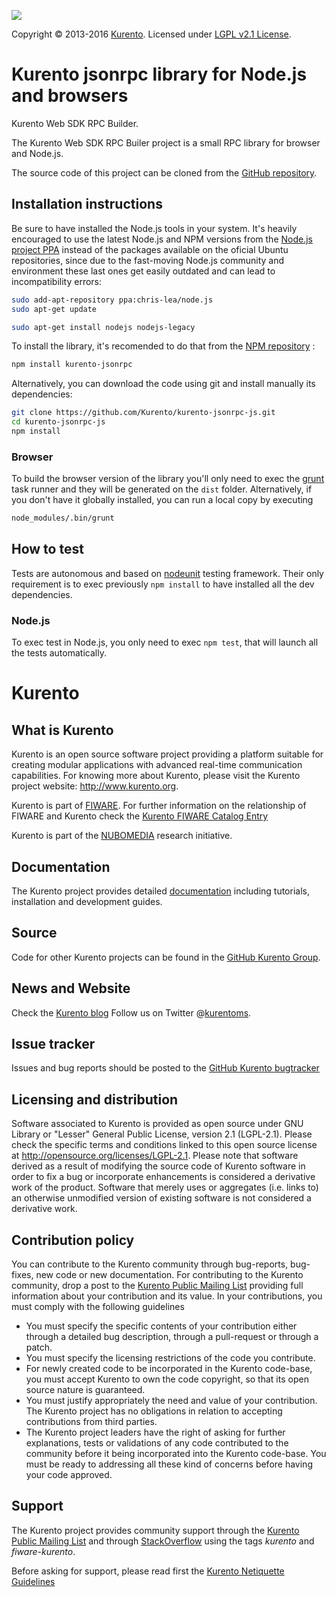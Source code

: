 [![][KurentoImage]][Kurento]

Copyright © 2013-2016 [Kurento]. Licensed under [LGPL v2.1 License].

Kurento jsonrpc library for Node.js and browsers
================================================

Kurento Web SDK RPC Builder.

The Kurento Web SDK RPC Builer project is a small RPC library for browser and Node.js.

The source code of this project can be cloned from the [GitHub repository].

Installation instructions
-------------------------

Be sure to have installed the Node.js tools in your system. It's heavily
encouraged to use the latest Node.js and NPM versions from the
[Node.js project PPA] instead of the packages available on the oficial Ubuntu
repositories, since due to the fast-moving Node.js community and environment
these last ones get easily outdated and can lead to incompatibility errors:

```bash
sudo add-apt-repository ppa:chris-lea/node.js
sudo apt-get update

sudo apt-get install nodejs nodejs-legacy
```

To install the library, it's recomended to do that from the [NPM repository] :

```bash
npm install kurento-jsonrpc
```

Alternatively, you can download the code using git and install manually its
dependencies:

```bash
git clone https://github.com/Kurento/kurento-jsonrpc-js.git
cd kurento-jsonrpc-js
npm install
```

### Browser

To build the browser version of the library you'll only need to exec the [grunt]
task runner and they will be generated on the ```dist``` folder. Alternatively,
if you don't have it globally installed, you can run a local copy by executing

```bash
node_modules/.bin/grunt
```

How to test
-----------
Tests are autonomous and based on [nodeunit] testing framework. Their only
requirement is to exec previously ```npm install``` to have installed all the
dev dependencies.

### Node.js

To exec test in Node.js, you only need to exec ```npm test```, that will launch
all the tests automatically.

Kurento
=======

What is Kurento
---------------

Kurento is an open source software project providing a platform suitable 
for creating modular applications with advanced real-time communication
capabilities. For knowing more about Kurento, please visit the Kurento
project website: http://www.kurento.org.

Kurento is part of [FIWARE]. For further information on the relationship of 
FIWARE and Kurento check the [Kurento FIWARE Catalog Entry]

Kurento is part of the [NUBOMEDIA] research initiative.

Documentation
-------------

The Kurento project provides detailed [documentation] including tutorials,
installation and development guides.

Source
------

Code for other Kurento projects can be found in the [GitHub Kurento Group].

News and Website
----------------

Check the [Kurento blog]
Follow us on Twitter @[kurentoms].

Issue tracker
-------------

Issues and bug reports should be posted to the [GitHub Kurento bugtracker]

Licensing and distribution
--------------------------

Software associated to Kurento is provided as open source under GNU Library or
"Lesser" General Public License, version 2.1 (LGPL-2.1). Please check the
specific terms and conditions linked to this open source license at
http://opensource.org/licenses/LGPL-2.1. Please note that software derived as a
result of modifying the source code of Kurento software in order to fix a bug
or incorporate enhancements is considered a derivative work of the product.
Software that merely uses or aggregates (i.e. links to) an otherwise unmodified
version of existing software is not considered a derivative work.

Contribution policy
-------------------

You can contribute to the Kurento community through bug-reports, bug-fixes, new
code or new documentation. For contributing to the Kurento community, drop a
post to the [Kurento Public Mailing List] providing full information about your
contribution and its value. In your contributions, you must comply with the
following guidelines

* You must specify the specific contents of your contribution either through a
  detailed bug description, through a pull-request or through a patch.
* You must specify the licensing restrictions of the code you contribute.
* For newly created code to be incorporated in the Kurento code-base, you must
  accept Kurento to own the code copyright, so that its open source nature is
  guaranteed.
* You must justify appropriately the need and value of your contribution. The
  Kurento project has no obligations in relation to accepting contributions
  from third parties.
* The Kurento project leaders have the right of asking for further
  explanations, tests or validations of any code contributed to the community
  before it being incorporated into the Kurento code-base. You must be ready to
  addressing all these kind of concerns before having your code approved.

Support
-------

The Kurento project provides community support through the  [Kurento Public
Mailing List] and through [StackOverflow] using the tags *kurento* and
*fiware-kurento*.

Before asking for support, please read first the [Kurento Netiquette Guidelines]

[documentation]: http://www.kurento.org/documentation
[FIWARE]: http://www.fiware.org
[GitHub Kurento bugtracker]: https://github.com/Kurento/bugtracker/issues
[GitHub Kurento Group]: https://github.com/kurento
[kurentoms]: http://twitter.com/kurentoms
[Kurento]: http://kurento.org
[Kurento Blog]: http://www.kurento.org/blog
[Kurento FIWARE Catalog Entry]: http://catalogue.fiware.org/enablers/stream-oriented-kurento
[Kurento Netiquette Guidelines]: http://www.kurento.org/blog/kurento-netiquette-guidelines
[Kurento Public Mailing list]: https://groups.google.com/forum/#!forum/kurento
[KurentoImage]: https://secure.gravatar.com/avatar/21a2a12c56b2a91c8918d5779f1778bf?s=120
[LGPL v2.1 License]: http://www.gnu.org/licenses/lgpl-2.1.html
[NUBOMEDIA]: http://www.nubomedia.eu
[StackOverflow]: http://stackoverflow.com/search?q=kurento
[GitHub repository]: https://github.com/kurento/kurento-jsonrpc-js
[grunt]: http://gruntjs.com/
[Node.js project PPA]: https://github.com/joyent/node/wiki/Installing-Node.js-via-package-manager#ubuntu-mint-elementary-os
[NPM repository]: https://www.npmjs.org/package/kurento-jsonrpc
[nodeunit]: https://github.com/caolan/nodeunit
